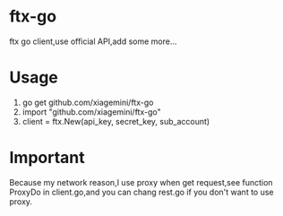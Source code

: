 # ftx-go
ftx go client,use official API,add some more...
# Usage
1. go get github.com/xiagemini/ftx-go
2. import "github.com/xiagemini/ftx-go"
3. client = ftx.New(api_key, secret_key, sub_account)
# Important
Because my network reason,I use proxy when get request,see function ProxyDo in client.go,and you can chang rest.go if you don't want to use proxy.
